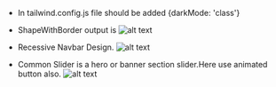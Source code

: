 * In tailwind.config.js file should be added {darkMode: 'class'}
* ShapeWithBorder output is 
  ![alt text](ShapeWithBorder.png.png)
  
* Recessive Navbar Design.
![alt text](Navbar.png.png)
* Common Slider is a hero or banner section slider.Here use animated button also.
![alt text](CommonSlider.jsx)

